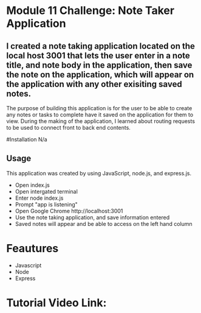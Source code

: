 # Module 11 Challenge: Note Taker Application

## I created a note taking application located on the local host 3001 that lets the user enter in a note title, and note body in the application, then save the note on the application, which will appear on the application with any other exisiting saved notes. 
The purpose of building this application is for the user to be able to create any notes or tasks to complete have it saved on the application for them to view. 
During the making of the application, I learned about routing requests to be used to connect front to back end contents. 

#Installation 
N/a

## Usage 
This application was created by using JavaScript, node.js, and express.js. 
- Open index.js
- Open intergated terminal 
- Enter node index.js
- Prompt "app is listening" 
- Open Google Chrome http://localhost:3001
- Use the note taking application, and save information entered 
- Saved notes will appear and be able to access on the left hand column 

# Feautures 
- Javascript 
- Node 
- Express 

# Tutorial Video Link: 
